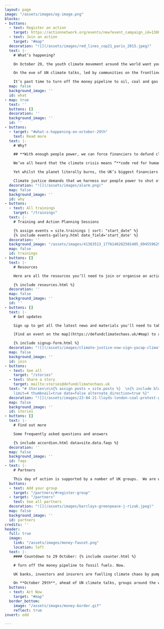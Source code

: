 ```yaml
---
layout: page
image: "/assets/images/og-image.png"
blocks:
- buttons:
  - text: Register an action
    target: https://actionnetwork.org/events/new?event_campaign_id=13806
  - text: Join an action
    target: "#map"
  decoration: "![](/assets/images/red_lines_cop21_paris_2015.jpeg)"
  text: |-
    # What’s happening? 

    On October 29, the youth climate movement around the world want you to join them and demand that bankers, insurers and fund managers **Defund Climate Chaos**.

    On the eve of UN climate talks, led by communities on the frontline of climate impacts, people will lay climate justice memorials outside the UK’s biggest fossil financiers to make it clear at whose doorstep the blame for the climate crisis lies.

    It’s past time to turn off the money pipeline to oil, coal and gas companies and start investing in climate justice and a safer future for us all.
  map: false
  background_image: ''
  id: what
- map: true
  text: ''
  buttons: []
  decoration: ''
  background_image: ''
  id: ''
- buttons:
  - target: "#what-s-happening-on-october-29th"
    text: Read more
  text: |-
    # Why?

    ## **With enough people power, we can force financiers to defund climate chaos. Join us.**

    We’ve all heard that the climate crisis means “**code red for humanity**”. We see the reality raging around us with floods, wildfires and storms every day.

    Yet whilst the planet literally burns, the UK’s biggest financiers keep pouring billions of pounds each year into fuelling the fire. **Barclays, HSBC, Lloyds of London** to name just a few - they are failing us.

    Climate justice demands that we harness our people power to shut off the money pipeline to oil, coal and gas immediately.
  decoration: "![](/assets/images/alarm.png)"
  map: false
  background_image: ''
  id: why
- buttons:
  - text: All trainings
    target: "/trainings"
  text: |-
    # Training and Action Planning Sessions

    {% assign events = site.trainings | sort: "start_date" %}
    {% include events-gallery.html date_field='start_date' %}
  decoration: ''
  background_image: "/assets/images/41363513_1776146282501405_6945596299618025472_o-600x600.jpeg"
  map: false
  id: trainings
- buttons: []
  text: |-
    # Resources

    Here are all the resources you’ll need to join or organise an action of your own to #DefundClimateChaos on October 29 (and beyond!):

    {% include resources.html %}
  decoration: ''
  map: false
  background_image: ''
  id: ''
- buttons: []
  text: |-
    # Get updates

    Sign up to get all the latest news and materials you'll need to take action on October 29.

    [Find an event on the map](https://defundclimatechaos.uk/#map) to attend near you or [sign up to host your own event](https://actionnetwork.org/events/04aef390f9ed2e182154029889a339e3e6b27d36/edit).

    {% include signup-form.html %}
  decoration: "![](/assets/images/climate-justice-now-sign-yacap-climate-strike-2020.png)"
  map: false
  background_image: ''
  id: join
- buttons:
  - text: See all
    target: "/stories"
  - text: Share a story
    target: mailto:stories@defundclimatechaos.uk
  text: "# Stories\n\n{% assign posts = site.posts %}  \n{% include blog-list.html
    limit=4 thumbnail=true date=false alternate_direction=true %}"
  decoration: "![](/assets/images/23-04-21-lloyds-london-coal-protest-gareth-morris-19.jpg)"
  map: false
  background_image: ''
  id: stories
- buttons: []
  text: |-
    # Find out more

    Some frequently asked questions and answers

    {% include accordion.html data=site.data.faqs %}
  decoration: ''
  map: false
  background_image: ''
  id: faqs
- text: |-
    # Partners

    This day of action is supported by a number of UK groups.  We are working closely with allied networks all around the world as part of the [Defund Climate Chaos global day of action](http://defundclimatechaos.org).
  buttons:
  - text: Add your group
    target: "/partners/#register-group"
  - target: "/partners"
    text: See all partners
  decoration: "![](/assets/images/barclays-greenpeace-j-rizak.jpeg)"
  map: false
  background_image: ''
  id: partners
credits: ''
header:
  full: true
  image:
    link: "/assets/images/money-faucet.png"
    location: left
  text: |-
    #### Countdown to 29 October: {% include counter.html %}

    # Turn off the money pipeline to fossil fuels. Now.

    UK banks, investors and insurers are fuelling climate chaos by pumping billions of pounds into fossil fuels each year.

    On **October 29th**, ahead of UN climate talks, groups around the world are rising up to demand that governments and corporations **#DefundClimateChaos**.
  buttons:
  - text: Act Now
    target: "#map"
  border_bottom:
    image: "/assets/images/money-border.gif"
    reflect: true
invert: odd

---
```

